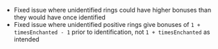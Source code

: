 -
  Fixed issue where unidentified rings could have higher bonuses than they would have once identified
-
  Fixed issue where unidentified positive rings give bonuses of `1 + timesEnchanted - 1` prior to identification, not `1 + timesEnchanted` as intended